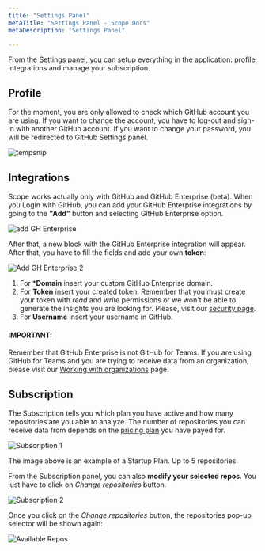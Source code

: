 ```yaml
---
title: "Settings Panel"
metaTitle: "Settings Panel - Scope Docs"
metaDescription: "Settings Panel"

---
```


From the Settings panel, you can setup everything in the application: profile, integrations and manage your subscription.

## Profile

For the moment, you are only allowed to check which GitHub account you are using. If you want to change the account, you have to log-out and sign-in with another GitHub account. If you want to change your password, you will be redirected to GitHub Settings panel.

![tempsnip](https://user-images.githubusercontent.com/48650098/71578814-fb538700-2af9-11ea-9134-b6086b86bed6.png)

## Integrations 

Scope works actually only with GitHub and GitHub Enterprise (beta). When you Login with GitHub, you can add your GitHub Enterprise integrations by going to the **"Add"** button and selecting GitHub Enterprise option.

![add GH Enterprise](https://user-images.githubusercontent.com/48650098/72068659-dcb57300-32e5-11ea-8f0d-13ed53d1512d.png)

After that, a new block with the GitHub Enterprise integration will appear. After that, you have to fill the fields and add your own **token**:

![Add GH Enterprise 2](https://user-images.githubusercontent.com/48650098/72068740-0d95a800-32e6-11ea-9e9e-b35fc6cb2f52.png)

1. For ***Domain** insert your custom GitHub Enterprise domain.
2. For **Token** insert your created token. Remember that you must create your token with *read* and *write* permissions or we won't be able to generate the insights you are looking for. Please, visit our [security page](https://docs.scope.ink/introduction/7-security "security page").
3. For **Username** insert your username in GitHub.

#### IMPORTANT: 

Remember that GitHub Enterprise is not GitHub for Teams. If you are using GitHub for Teams and you are trying to receive data from an organization, please visit our [Working with organizations](https://docs.scope.ink/starting-with-scope/6-working-with-organizations "Working with organizations") page.

## Subscription

The Subscription tells you which plan you have active and how many repositories are you able to analyze. The number of repositories you can receive data from depends on the [pricing plan](https://scope.ink/pricing "pricing plan") you have payed for. 

![Subscription 1](https://user-images.githubusercontent.com/48650098/71579009-d14e9480-2afa-11ea-969d-4c472297f234.png)

The image above is an example of a Startup Plan. Up to 5 repositories. 

From the Subscription panel, you can also **modify your selected repos**. You just have to click on *Change repositories* button.

![Subscription 2](https://user-images.githubusercontent.com/48650098/71579061-14106c80-2afb-11ea-8652-4eed2def76e2.png)

Once you click on the *Change repositories* button, the repositories pop-up selector will be shown again:

![Available Repos](https://user-images.githubusercontent.com/48650098/71576942-892b7400-2af2-11ea-92e7-0ce8fe8febf6.png)
